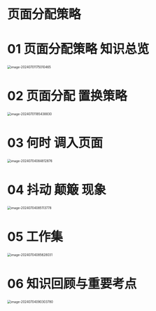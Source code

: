 # 页面分配策略





# 01 页面分配策略 知识总览

<img src="https://cvp.oss-cn-shanghai.aliyuncs.com/picgo/202407011750598.png" alt="image-20240701175010465" style="zoom:50%;" />



# 02 页面分配 置换策略

<img src="https://cvp.oss-cn-shanghai.aliyuncs.com/picgo/202407011854704.png" alt="image-20240701185438830" style="zoom:50%;" />



# 03 何时 调入页面

<img src="https://cvp.oss-cn-shanghai.aliyuncs.com/picgo/202407040848522.png" alt="image-20240704084812876" style="zoom:50%;" />



# 04 抖动 颠簸 现象

<img src="https://cvp.oss-cn-shanghai.aliyuncs.com/picgo/202407040851991.png" alt="image-20240704085113778" style="zoom:50%;" />



# 05 工作集

<img src="https://cvp.oss-cn-shanghai.aliyuncs.com/picgo/202407040856441.png" alt="image-20240704085628031" style="zoom:50%;" />



# 06 知识回顾与重要考点

<img src="https://cvp.oss-cn-shanghai.aliyuncs.com/picgo/202407040903173.png" alt="image-20240704090303780" style="zoom:50%;" />